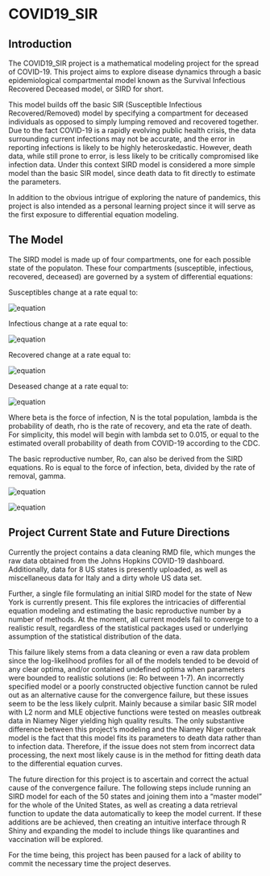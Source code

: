 
# COVID19_SIR

<!-- Introduction -->
## Introduction
The COVID19_SIR project is a mathematical modeling project for the spread of COVID-19.  This project aims to explore disease dynamics through a basic epidemiological compartmental model known as the Survival Infectious
Recovered Deceased model, or SIRD for short. 

This model builds off the basic SIR (Susceptible Infectious Recovered/Removed) model by specifying a compartment for deceased individuals as opposed to simply lumping removed and recovered together. Due to the fact COVID-19 is a rapidly evolving public health crisis, the data surrounding current infections may not be accurate, and the error in reporting infections is likely to be highly heteroskedastic. However, death data, while still prone to error, is less likely to be critically compromised like infection data. Under this context SIRD model is considered a more simple model than the basic SIR model, since death data to fit directly to estimate the parameters.


In addition to the obvious intrigue of exploring the nature of pandemics, this project is also intended as a personal learning project since it will serve as the first exposure to differential equation modeling. 

<!-- The Model -->
## The Model

The SIRD model is made up of four compartments, one for each possible state of the populaton. These four compartments (susceptible, infectious, recovered, deceased) are governed by a system of differential equations:

Susceptibles change at a rate equal to:

![equation](http://www.sciweavers.org/tex2img.php?eq=%20%20\frac{dS}{dt}%20%20%3D%20\frac{%20-\beta%20*%20S%20*%20I%20}{N}%20&bc=White&fc=Black&im=jpg&fs=12&ff=arev&edit=0)

Infectious change at a rate equal to:

![equation](http://www.sciweavers.org/tex2img.php?eq=%20%20\frac{dI}{dt}%20%20%3D%20\frac{%20\beta%20*%20S%20*%20I%20}{N}%20-%20%20\rho%20%20\lambda%20*I%20-%20(1-%20\lambda%20)%20\eta%20*I&bc=White&fc=Black&im=jpg&fs=12&ff=arev&edit=0)

Recovered change at a rate equal to:

![equation](http://www.sciweavers.org/tex2img.php?eq=%20\frac{dR}{dt}%20%20%3D%20(1-\lambda)%20\eta%20I&bc=White&fc=Black&im=jpg&fs=12&ff=arev&edit=0)

Deseased change at a rate equal to:

![equation](http://www.sciweavers.org/tex2img.php?eq=%20\frac{dD}{dt}%20%20%3D%20\lambda%20\eta%20I&bc=White&fc=Black&im=jpg&fs=12&ff=arev&edit=0)

Where beta is the force of infection, N is the total population, lambda is the probability of death, rho is the rate of recovery, and eta the rate of death. For simplicity, this model will begin with lambda set to 0.015, or equal to the estimated overall probability of death from COVID-19 according to the CDC.

The basic reproductive number, Ro, can also be derived from the SIRD equations. Ro is equal to the force of infection, beta, divided by the rate of removal, gamma. 

![equation](http://www.sciweavers.org/tex2img.php?eq=Ro%20%3D%20%20\frac{%20\beta%20}{%20%20\gamma%20}%20&bc=White&fc=Black&im=jpg&fs=12&ff=arev&edit=0)

![equation](http://www.sciweavers.org/tex2img.php?eq=%20\gamma%20%20%3D%20%20\lambda%20%20\eta%20%20%2B%20%20(1-\lambda)%20\rho%20&bc=White&fc=Black&im=jpg&fs=12&ff=arev&edit=0)

## Project Current State and Future Directions

Currently the project contains a data cleaning RMD file, which munges the raw data obtained from the Johns Hopkins COVID-19 dashboard. Additionally, data for 8 US states is presently uploaded, as well as miscellaneous data for Italy and a dirty whole US data set.

Further, a single file formulating an initial SIRD model for the state of New York is currently present. This file explores the intricacies of differential equation modeling and estimating the basic reproductive number by a number of methods. At the moment, all current models fail to converge to a realistic result, regardless of the statistical packages used or underlying assumption of the statistical distribution of the data.

This failure likely stems from a data cleaning or even a raw data problem since the log-likelihood profiles for all of the models tended to be devoid of any clear optima, and/or contained undefined optima when parameters were bounded to realistic solutions (ie: Ro between 1-7). An incorrectly specified model or a poorly constructed objective function cannot be ruled out as an alternative cause for the convergence failure, but these issues seem to be the less likely culprit. Mainly because a similar basic SIR model with L2 norm and MLE objective functions were tested on measles outbreak data in Niamey Niger yielding high quality results. The only substantive difference between this project’s modeling and the Niamey Niger outbreak model is the fact that this model fits its parameters to death data rather than to infection data. Therefore, if the issue does not stem from incorrect data processing, the next most likely cause is in the method for fitting death data to the differential equation curves.

The future direction for this project is to ascertain and correct the actual cause of the convergence failure. The following steps include running an SIRD model for each of the 50 states and joining them into a “master model” for the whole of the United States, as well as creating a data retrieval function to update the data automatically to keep the model current. If these additions are be achieved, then creating an intuitive interface through R Shiny and expanding the model to include things like quarantines and vaccination will be explored.

For the time being, this project has been paused for a lack of ability to commit the necessary time the project deserves. 



